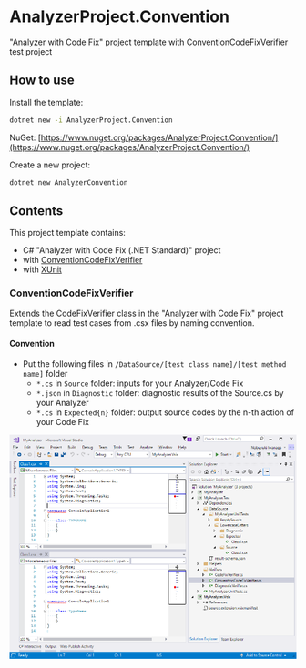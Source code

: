 # AnalyzerProject.Convention

"Analyzer with Code Fix" project template with ConventionCodeFixVerifier test project

## How to use

Install the template:

```sh
dotnet new -i AnalyzerProject.Convention
```

NuGet: [https://www.nuget.org/packages/AnalyzerProject.Convention/](https://www.nuget.org/packages/AnalyzerProject.Convention/)

Create a new project:

```sh
dotnet new AnalyzerConvention
```

## Contents

This project template contains:

- C# "Analyzer with Code Fix (.NET Standard)" project
- with [ConventionCodeFixVerifier](https://github.com/ufcpp/ConventionCodeFixVerifier)
- with [XUnit](https://www.nuget.org/packages/xunit/)

### ConventionCodeFixVerifier

Extends the CodeFixVerifier class in the "Analyzer with Code Fix" project template to read test cases from .csx files by naming convention.

#### Convention

- Put the following files in `/DataSource/[test class name]/[test method name]` folder
  - `*.cs` in `Source` folder: inputs for your Analyzer/Code Fix
  - `*.json` in `Diagnostic` folder: diagnostic results of the Source.cs by your Analyzer
  - `*.cs` in `Expected{n}` folder: output source codes by the n-th action of your Code Fix

![Sample Screenshot](doc/screenshot.png)
